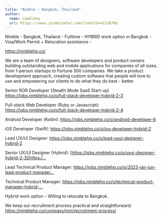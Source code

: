 ```yaml
---
title: "Nimble : Bangkok, Thailand"
author:
  name: nimblehq
  url: https://news.ycombinator.com/item?id=41136768
---
```

Nimble - Bangkok, Thailand - Fulltime - HYBRID work option in Bangkok - Visa&#x2F;Work Permit + Relocation assistance -

<a href="https:&#x2F;&#x2F;nimblehq.co&#x2F;" rel="nofollow">https:&#x2F;&#x2F;nimblehq.co&#x2F;</a>

We are a team of designers, software developers and product owners building outstanding web and mobile applications for companies of all sizes, from 1-person startups to Fortune 500 companies. We take a product development approach, creating custom software that people will love to use and empowering our clients to do what they do best - better.

Senior ROR Developer (Stealth Mode SaaS Start-up)
<a href="https:&#x2F;&#x2F;jobs.nimblehq.co&#x2F;o&#x2F;full-stack-developer-hybrid-2-3" rel="nofollow">https:&#x2F;&#x2F;jobs.nimblehq.co&#x2F;o&#x2F;full-stack-developer-hybrid-2-3</a>

Full-stack Web Developer (Ruby or Javascript): <a href="https:&#x2F;&#x2F;jobs.nimblehq.co&#x2F;o&#x2F;full-stack-developer-hybrid-2-4" rel="nofollow">https:&#x2F;&#x2F;jobs.nimblehq.co&#x2F;o&#x2F;full-stack-developer-hybrid-2-4</a>

Android Developer (Kotlin): <a href="https:&#x2F;&#x2F;jobs.nimblehq.co&#x2F;o&#x2F;android-developer-6" rel="nofollow">https:&#x2F;&#x2F;jobs.nimblehq.co&#x2F;o&#x2F;android-developer-6</a>

iOS Developer (Swift): <a href="https:&#x2F;&#x2F;jobs.nimblehq.co&#x2F;o&#x2F;ios-developer-hybrid-2" rel="nofollow">https:&#x2F;&#x2F;jobs.nimblehq.co&#x2F;o&#x2F;ios-developer-hybrid-2</a>

Lead UX&#x2F;UI Designer: <a href="https:&#x2F;&#x2F;jobs.nimblehq.co&#x2F;o&#x2F;lead-uxui-designer-hybrid-2" rel="nofollow">https:&#x2F;&#x2F;jobs.nimblehq.co&#x2F;o&#x2F;lead-uxui-designer-hybrid-2</a>

Senior UX&#x2F;UI Designer (Hybrid): [<a href="https:&#x2F;&#x2F;jobs.nimblehq.co&#x2F;o&#x2F;uxui-designer-hybrid-2-3](https:&#x2F;&#x2F;jobs.nimblehq.co&#x2F;o&#x2F;senior-uxui-designer-hybrid-2)" rel="nofollow">https:&#x2F;&#x2F;jobs.nimblehq.co&#x2F;o&#x2F;uxui-designer-hybrid-2-3](https:&#x2F;...</a>

Lead Technical Product Manager: <a href="https:&#x2F;&#x2F;jobs.nimblehq.co&#x2F;o&#x2F;2023-jan-jun-lead-product-manager-hybrid-2" rel="nofollow">https:&#x2F;&#x2F;jobs.nimblehq.co&#x2F;o&#x2F;2023-jan-jun-lead-product-manager...</a>

Technical Product Manager: <a href="https:&#x2F;&#x2F;jobs.nimblehq.co&#x2F;o&#x2F;technical-product-manager-hybrid-4" rel="nofollow">https:&#x2F;&#x2F;jobs.nimblehq.co&#x2F;o&#x2F;technical-product-manager-hybrid-...</a>

Hybrid work option - Willing to relocate to Bangkok.

We keep our recruitment process practical and straightforward: <a href="https:&#x2F;&#x2F;nimblehq.co&#x2F;compass&#x2F;join&#x2F;recruitment-process&#x2F;" rel="nofollow">https:&#x2F;&#x2F;nimblehq.co&#x2F;compass&#x2F;join&#x2F;recruitment-process&#x2F;</a>
